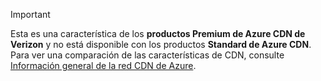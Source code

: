 > [!IMPORTANT]
> Esta es una característica de los **productos Premium de Azure CDN de Verizon** y no está disponible con los productos **Standard de Azure CDN**.  Para ver una comparación de las características de CDN, consulte [Información general de la red CDN de Azure](../articles/cdn/cdn-overview.md#azure-cdn-features). 
> 
> 

